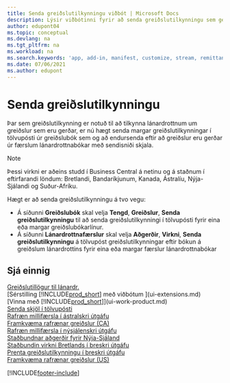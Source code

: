 ```yaml
---
title: Senda greiðslutilkynningu viðbót | Microsoft Docs
description: Lýsir viðbótinni fyrir að senda greiðslutilkynningu sem gerir kleift að senda tölvupósta og endursenda greiðslutilkynningar frá færslum greiðslubókar og lánardrottnabókar.
author: edupont04
ms.topic: conceptual
ms.devlang: na
ms.tgt_pltfrm: na
ms.workload: na
ms.search.keywords: 'app, add-in, manifest, customize, stream, remittance, advice'
ms.date: 07/06/2021
ms.author: edupont
---
```

# <a name="send-remittance-advice"></a><a name="send-remittance-advice"></a><a name="send-remittance-advice"></a>Senda greiðslutilkynningu

Þar sem greiðslutilkynning er notuð til að tilkynna lánardrottnum um greiðslur sem eru gerðar, er nú hægt senda margar greiðslutilkynningar í tölvupósti úr greiðslubók sem og að endursenda eftir að greiðslur eru gerðar úr færslum lánardrottnabókar með sendisniði skjala.

> [!NOTE]
> Þessi virkni er aðeins studd í Business Central á netinu og á staðnum í eftirfarandi löndum: Bretlandi, Bandaríkjunum, Kanada, Ástralíu, Nýja-Sjálandi og Suður-Afríku.  

Hægt er að senda greiðslutilkynningu á tvo vegu:

* Á síðunni **Greiðslubók** skal velja **Tengd**, **Greiðslur**, **Senda greiðslutilkynningu** til að senda greiðslutilkynningi í tölvupósti fyrir eina eða margar greiðslubókarlínur.
* Á síðunni **Lánardrottnafærslur** skal velja **Aðgerðir**, **Virkni**, **Senda greiðslutilkynningu** á tölvupóst greiðslutilkynningar eftir bókun á greiðslum lánardrottins fyrir eina eða margar færslur lánardrottnabókar

## <a name="see-also"></a><a name="see-also"></a><a name="see-also"></a>Sjá einnig

[Greiðslutillögur til lánardr.](payables-how-suggest-vendor-payments.md)  
[Sérstilling [!INCLUDE[prod_short](includes/prod_short.md)] með viðbótum ](ui-extensions.md)  
[Vinna með [!INCLUDE[prod_short](includes/prod_short.md)]](ui-work-product.md)  
[Senda skjöl í tölvupósti](ui-how-send-documents-email.md)  
[Rafræn millifærsla í ástralskri útgáfu](localfunctionality/australia/electronic-funds-transfer-eft-.md)  
[Framkvæma rafrænar greiðslur (CA)](finance-make-payments-with-bank-data-conversion-service-or-sepa-credit-transfer.md#exporting-payments-to-a-bank-file)  
[Rafræn millifærsla í nýsjálenskri útgáfu](localfunctionality/newzealand/electronic-funds-transfer-eft-.md)  
[Staðbundnar aðgerðir fyrir Nýja-Sjáland](localfunctionality/newzealand/new-zealand-local-functionality.md)  
[Staðbundin virkni Bretlands í breskri útgáfu](localfunctionality/unitedkingdom/united-kingdom-local-functionality.md)  
[Prenta greiðslutilkynningu í breskri útgáfu](localfunctionality/unitedkingdom/how-to-print-remittance-advice.md)  
[Framkvæma rafrænar greiðslur (US)](finance-make-payments-with-bank-data-conversion-service-or-sepa-credit-transfer.md#exporting-payments-to-a-bank-file)  
  

[!INCLUDE[footer-include](includes/footer-banner.md)]
